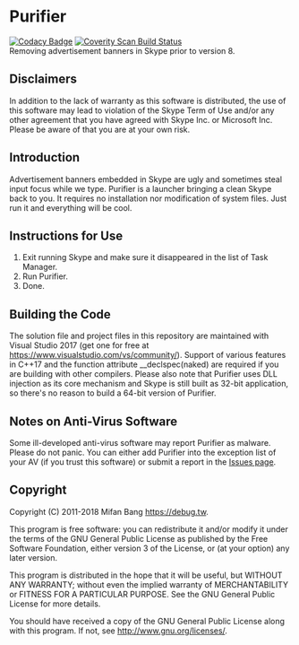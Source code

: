 # Purifier
[![Codacy Badge](https://api.codacy.com/project/badge/Grade/ea2e5b05ae0a4457abb05fe7f36fdfe2)](https://www.codacy.com/app/mifanbang/Purifier?utm_source=github.com&amp;utm_medium=referral&amp;utm_content=mifanbang/Purifier&amp;utm_campaign=Badge_Grade)
[![Coverity Scan Build Status](https://scan.coverity.com/projects/15750/badge.svg)](https://scan.coverity.com/projects/mifanbang-purifier)
<br>Removing advertisement banners in Skype prior to version 8.

## Disclaimers

In addition to the lack of warranty as this software is distributed, the use of this software may lead to violation of the Skype Term of Use and/or any other agreement that you have agreed with Skype Inc. or Microsoft Inc. Please be aware of that you are at your own risk.

## Introduction

Advertisement banners embedded in Skype are ugly and sometimes steal input focus while we type. Purifier is a launcher bringing a clean Skype back to you. It requires no installation nor modification of system files. Just run it and everything will be cool.

## Instructions for Use

1. Exit running Skype and make sure it disappeared in the list of Task Manager.
2. Run Purifier.
3. Done.

## Building the Code

The solution file and project files in this repository are maintained with Visual Studio 2017 (get one for free at https://www.visualstudio.com/vs/community/). Support of various features in C++17 and the function attribute __declspec(naked) are required if you are building with other compilers. Please also note that Purifier uses DLL injection as its core mechanism and Skype is still built as 32-bit application, so there's no reason to build a 64-bit version of Purifier.

## Notes on Anti-Virus Software

Some ill-developed anti-virus software may report Purifier as malware. Please do not panic. You can either add Purifier into the exception list of your AV (if you trust this software) or submit a report in the [Issues page](https://github.com/mifanbang/Purifier/issues).

## Copyright

Copyright (C) 2011-2018 Mifan Bang <https://debug.tw>.

This program is free software: you can redistribute it and/or modify it under the terms of the GNU General Public License as published by the Free Software Foundation, either version 3 of the License, or (at your option) any later version.

This program is distributed in the hope that it will be useful, but WITHOUT ANY WARRANTY; without even the implied warranty of MERCHANTABILITY or FITNESS FOR A PARTICULAR PURPOSE.  See the GNU General Public License for more details.

You should have received a copy of the GNU General Public License along with this program.  If not, see <http://www.gnu.org/licenses/>.
